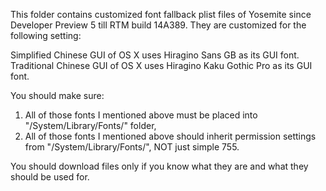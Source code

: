 This folder contains customized font fallback plist files of Yosemite since Developer Preview 5 till RTM build 14A389.
They are customized for the following setting:

Simplified Chinese GUI of OS X uses Hiragino Sans GB as its GUI font.
Traditional Chinese GUI of OS X uses Hiragino Kaku Gothic Pro as its GUI font.

You should make sure:
1. All of those fonts I mentioned above must be placed into "/System/Library/Fonts/" folder,
2. All of those fonts I mentioned above should inherit permission settings from "/System/Library/Fonts/", NOT just simple 755.

You should download files only if you know what they are and what they should be used for.